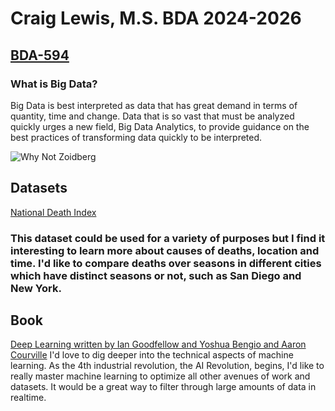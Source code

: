 # Craig Lewis, M.S. BDA 2024-2026
## [BDA-594](https://sdsu.instructure.com/courses/162125)

### What is Big Data?
  Big Data is best interpreted as data that has great demand in terms of quantity, time and change. Data that is so vast that must be analyzed quickly urges a new field, Big Data Analytics, to provide guidance on the best practices of transforming data quickly to be interpreted.

  
  ![Why Not Zoidberg](https://imgflip.com/s/meme/Futurama-Zoidberg.jpg)

  ## Datasets
  [National Death Index](https://healthdata.gov/dataset/National-Death-Index-ta9n-3c8q-Archive-Repository/bdj9-ganm/about_data)
  ### This dataset could be used for a variety of purposes but I find it interesting to learn more about causes of deaths, location and time. I'd like to compare deaths over seasons in different cities which have distinct seasons or not, such as San Diego and New York.

  ## Book
  [Deep Learning written by Ian Goodfellow and Yoshua Bengio and Aaron Courville](https://www.deeplearningbook.org/) 
  I'd love to dig deeper into the technical aspects of machine learning. As the 4th industrial revolution, the AI Revolution, begins, I'd like to really master machine learning to optimize all other avenues of work and datasets. It would be a great way to filter through large amounts of data in realtime.
